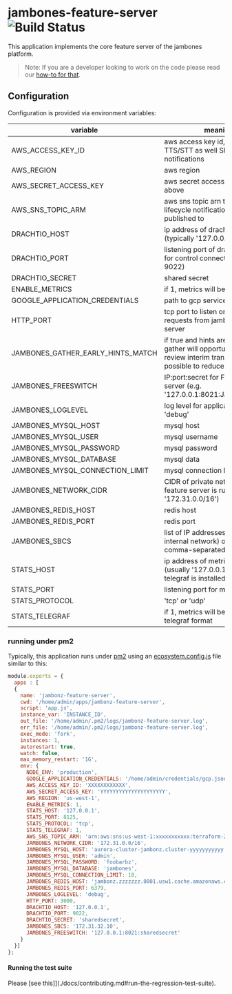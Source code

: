 # jambones-feature-server ![Build Status](https://github.com/jambonz/jambonz-feature-server/workflows/CI/badge.svg)

This application implements the core feature server of the jambones platform.

> Note: If you are a developer looking to work on the code please read  our [how-to for that](./docs/contributing.md).

## Configuration

Configuration is provided via environment variables:

| variable | meaning | required?|
|----------|----------|---------|
|AWS_ACCESS_KEY_ID| aws access key id, used for TTS/STT as well SNS notifications|no|
|AWS_REGION| aws region| no|
|AWS_SECRET_ACCESS_KEY| aws secret access key, used per above|no|
|AWS_SNS_TOPIC_ARM| aws sns topic arn that scale-in lifecycle notifications will be published to|no|
|DRACHTIO_HOST| ip address of drachtio server (typically '127.0.0.1')|yes|
|DRACHTIO_PORT| listening port of drachtio server for control connections (typically 9022)|yes|
|DRACHTIO_SECRET| shared secret|yes|
|ENABLE_METRICS| if 1, metrics will be generated|no|
|GOOGLE_APPLICATION_CREDENTIALS| path to gcp service key file|yes|
|HTTP_PORT| tcp port to listen on for API requests from jambonz-api-server|yes|
|JAMBONES_GATHER_EARLY_HINTS_MATCH| if true and hints are provided, gather will opportunistically review interim transcripts if possible to reduce ASR latency |no|
|JAMBONES_FREESWITCH| IP:port:secret for Freeswitch server (e.g. '127.0.0.1:8021:JambonzR0ck$'|yes|
|JAMBONES_LOGLEVEL| log level for application, 'info' or 'debug'|no|
|JAMBONES_MYSQL_HOST| mysql host|yes|
|JAMBONES_MYSQL_USER| mysql username|yes|
|JAMBONES_MYSQL_PASSWORD|  mysql password|yes|
|JAMBONES_MYSQL_DATABASE| mysql data|yes|
|JAMBONES_MYSQL_CONNECTION_LIMIT| mysql connection limit |no|
|JAMBONES_NETWORK_CIDR| CIDR of private network that feature server is running in (e.g. '172.31.0.0/16')|yes|
|JAMBONES_REDIS_HOST| redis host|yes|
|JAMBONES_REDIS_PORT|redis port|yes|
|JAMBONES_SBCS| list of IP addresses (on the internal network) of SBCs, comma-separated|yes|
|STATS_HOST| ip address of metrics host (usually '127.0.0.1' since telegraf is installed locally|no|
|STATS_PORT| listening port for metrics host|no|
|STATS_PROTOCOL| 'tcp' or 'udp'|no|
|STATS_TELEGRAF| if 1, metrics will be generated in telegraf format|no|

### running under pm2
Typically, this application runs under [pm2](https://pm2.io) using an [ecosystem.config.js](https://pm2.keymetrics.io/docs/usage/application-declaration/) file similar to this:
```js
module.exports = {
  apps : [
  {
    name: 'jambonz-feature-server',
    cwd: '/home/admin/apps/jambonz-feature-server',
    script: 'app.js',
    instance_var: 'INSTANCE_ID',
    out_file: '/home/admin/.pm2/logs/jambonz-feature-server.log',
    err_file: '/home/admin/.pm2/logs/jambonz-feature-server.log',
    exec_mode: 'fork',
    instances: 1,
    autorestart: true,
    watch: false,
    max_memory_restart: '1G',
    env: {
      NODE_ENV: 'production',
      GOOGLE_APPLICATION_CREDENTIALS: '/home/admin/credentials/gcp.json',
      AWS_ACCESS_KEY_ID: 'XXXXXXXXXXXX',
      AWS_SECRET_ACCESS_KEY: 'YYYYYYYYYYYYYYYYYYYYY',
      AWS_REGION: 'us-west-1',
      ENABLE_METRICS: 1,
      STATS_HOST: '127.0.0.1',
      STATS_PORT: 8125,
      STATS_PROTOCOL: 'tcp',
      STATS_TELEGRAF: 1,
      AWS_SNS_TOPIC_ARM: 'arn:aws:sns:us-west-1:xxxxxxxxxxx:terraform-20201107200347128600000002',
      JAMBONES_NETWORK_CIDR: '172.31.0.0/16',
      JAMBONES_MYSQL_HOST: 'aurora-cluster-jambonz.cluster-yyyyyyyyyyy.us-west-1.rds.amazonaws.com',
      JAMBONES_MYSQL_USER: 'admin',
      JAMBONES_MYSQL_PASSWORD: 'foobarbz',
      JAMBONES_MYSQL_DATABASE: 'jambones',
      JAMBONES_MYSQL_CONNECTION_LIMIT: 10,
      JAMBONES_REDIS_HOST: 'jambonz.zzzzzzz.0001.usw1.cache.amazonaws.com',
      JAMBONES_REDIS_PORT: 6379,
      JAMBONES_LOGLEVEL: 'debug',
      HTTP_PORT: 3000,
      DRACHTIO_HOST: '127.0.0.1',
      DRACHTIO_PORT: 9022,
      DRACHTIO_SECRET: 'sharedsecret',
      JAMBONES_SBCS: '172.31.32.10',
      JAMBONES_FREESWITCH: '127.0.0.1:8021:sharedsecret'
    }
  }]
};
```

#### Running the test suite

Please [see this]](./docs/contributing.md#run-the-regression-test-suite).